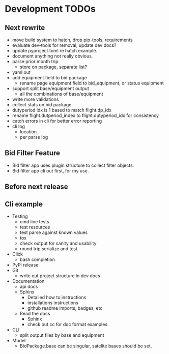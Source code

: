 # Development TODOs

## Next rewrite

- move build system to hatch, drop pip-tools, requirements
- evaluate dev-tools for removal, update dev docs?
- update pyproject.toml re hatch example.
- document anything not really obvious.
- parse prior month trip.
  - store on package, separate list?
- yaml out
- add equipment field to bid package
  - rename page equipment field to bid_equipment, or status equipment
- support split base/equipment output
  - all the combinations of base/equipment
- write more validations
- collect stats on bid package
- dutyperiod idx is 1 based to match flight.dp_idx
- rename flight.dutperiod_index to flight.dutyperiod_idx for consistency
- catch  errors in cli for better error reporting
- cli log
  - location
  - per parse log
  

## Bid Filter Feature

- Bid filter app uses plugin structure to collect filter objects.
- Bid filter app cli out first, for my use.

## Before next release

## Cli example

- Testing
  - cmd line tests
  - test resources
  - test parse against known values
  - tox
  - check output for sanity and usability
  - round trip serialize and test.
- Click
  - bash completion
- PyPi release
- Git
  - write out project structure in dev docs
- Documentation
  - api docs
  - Sphinx
    - Detailed how to instructions
    - installations instructions
    - github readme imports, badges, etc
  - Read the docs
    - Sphinx
    - check out cc for doc format examples
- CLI
  - split output files by base and equipment
- Model
  - BidPackage.base can be singular, satelite bases should be set.
